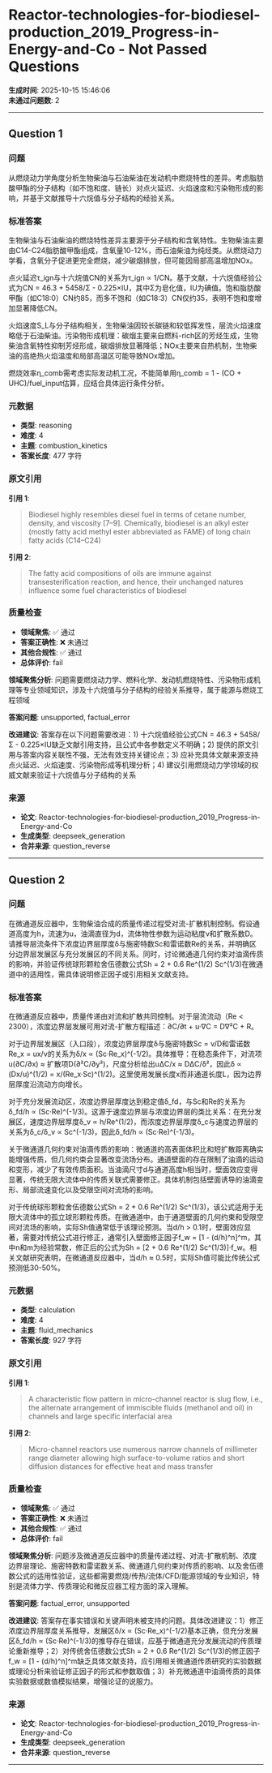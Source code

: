 # Reactor-technologies-for-biodiesel-production_2019_Progress-in-Energy-and-Co - Not Passed Questions

**生成时间**: 2025-10-15 15:46:06  
**未通过问题数**: 2

---

## Question 1

### 问题

从燃烧动力学角度分析生物柴油与石油柴油在发动机中燃烧特性的差异。考虑脂肪酸甲酯的分子结构（如不饱和度、链长）对点火延迟、火焰速度和污染物形成的影响，并基于文献推导十六烷值与分子结构的经验关系。

### 标准答案

生物柴油与石油柴油的燃烧特性差异主要源于分子结构和含氧特性。生物柴油主要由C14-C24脂肪酸甲酯组成，含氧量10-12%，而石油柴油为纯烃类。从燃烧动力学看，含氧分子促进更完全燃烧，减少碳烟排放，但可能因局部高温增加NOx。

点火延迟τ_ign与十六烷值CN的关系为τ_ign ∝ 1/CN。基于文献，十六烷值经验公式为CN = 46.3 + 5458/Σ - 0.225×IU，其中Σ为皂化值，IU为碘值。饱和脂肪酸甲酯（如C18:0）CN约85，而多不饱和（如C18:3）CN仅约35，表明不饱和度增加显著降低CN。

火焰速度S_L与分子结构相关，生物柴油因较长碳链和较低挥发性，层流火焰速度略低于石油柴油。污染物形成机理：碳烟主要来自燃料-rich区的芳烃生成，生物柴油含氧特性抑制芳烃形成，碳烟排放显著降低；NOx主要来自热机制，生物柴油的高绝热火焰温度和局部高温区可能导致NOx增加。

燃烧效率η_comb需考虑实际发动机工况，不能简单用η_comb = 1 - (CO + UHC)/fuel_input估算，应结合具体运行条件分析。

### 元数据

- **类型**: reasoning
- **难度**: 4
- **主题**: combustion_kinetics
- **答案长度**: 477 字符

### 原文引用

**引用 1**:
> Biodiesel highly resembles diesel fuel in terms of cetane number, density, and viscosity [7–9]. Chemically, biodiesel is an alkyl ester (mostly fatty acid methyl ester abbreviated as FAME) of long chain fatty acids (C14–C24)

**引用 2**:
> The fatty acid compositions of oils are immune against transesterification reaction, and hence, their unchanged natures influence some fuel characteristics of biodiesel

### 质量检查

- **领域聚焦**: ✅ 通过
- **答案正确性**: ❌ 未通过
- **其他合规性**: ✅ 通过
- **总体评价**: fail

**领域聚焦分析**: 问题需要燃烧动力学、燃料化学、发动机燃烧特性、污染物形成机理等专业领域知识，涉及十六烷值与分子结构的经验关系推导，属于能源与燃烧工程领域

**答案问题**: unsupported, factual_error

**改进建议**: 答案存在以下问题需要改进：1) 十六烷值经验公式CN = 46.3 + 5458/Σ - 0.225×IU缺乏文献引用支持，且公式中各参数定义不明确；2) 提供的原文引用与答案内容关联性不强，无法有效支持关键论点；3) 应补充具体文献来源支持点火延迟、火焰速度、污染物形成等机理分析；4) 建议引用燃烧动力学领域的权威文献来验证十六烷值与分子结构的关系

### 来源

- **论文**: Reactor-technologies-for-biodiesel-production_2019_Progress-in-Energy-and-Co
- **生成类型**: deepseek_generation
- **合并来源**: question_reverse

---

## Question 2

### 问题

在微通道反应器中，生物柴油合成的质量传递过程受对流-扩散机制控制。假设通道高度为h，流速为u，油滴直径为d，流体物性参数为运动粘度ν和扩散系数D。请推导层流条件下浓度边界层厚度δ与施密特数Sc和雷诺数Re的关系，并明确区分边界层发展区与充分发展区的不同关系。同时，讨论微通道几何约束对油滴传质的影响，并验证传统球形颗粒舍伍德数公式Sh = 2 + 0.6 Re^(1/2) Sc^(1/3)在微通道中的适用性，需具体说明修正因子或引用相关文献支持。

### 标准答案

在微通道反应器中，质量传递由对流和扩散共同控制。对于层流流动（Re < 2300），浓度边界层发展可用对流-扩散方程描述：∂C/∂t + u·∇C = D∇²C + R。

对于边界层发展区（入口段），浓度边界层厚度δ与施密特数Sc = ν/D和雷诺数Re_x = ux/ν的关系为δ/x ∝ (Sc·Re_x)^(-1/2)。具体推导：在稳态条件下，对流项u(∂C/∂x) ≈ 扩散项D(∂²C/∂y²)，尺度分析给出uΔC/x ≈ DΔC/δ²，因此δ ∝ (Dx/u)^(1/2) = x/(Re_x·Sc)^(1/2)。这里使用发展长度x而非通道长度L，因为边界层厚度沿流动方向增长。

对于充分发展流动区，浓度边界层厚度达到稳定值δ_fd，与Sc和Re的关系为δ_fd/h ∝ (Sc·Re)^(-1/3)。这源于速度边界层与浓度边界层的类比关系：在充分发展区，速度边界层厚度δ_v ∝ h/Re^(1/2)，而浓度边界层厚度δ_c与速度边界层的关系为δ_c/δ_v ∝ Sc^(-1/3)，因此δ_fd/h ∝ (Sc·Re)^(-1/3)。

关于微通道几何约束对油滴传质的影响：微通道的高表面体积比和短扩散距离确实能增强传质，但几何约束会显著改变流场分布。通道壁面的存在限制了油滴的运动和变形，减少了有效传质面积。当油滴尺寸d与通道高度h相当时，壁面效应变得显著，传统无限大流体中的传质关联式需要修正。具体机制包括壁面诱导的油滴变形、局部流速变化以及受限空间对流场的影响。

对于传统球形颗粒舍伍德数公式Sh = 2 + 0.6 Re^(1/2) Sc^(1/3)，该公式适用于无限大流体中的孤立球形颗粒传质。在微通道中，由于通道壁面的几何约束和受限空间对流场的影响，实际Sh值通常低于该理论预测。当d/h > 0.1时，壁面效应显著，需要对传统公式进行修正，通常引入壁面修正因子f_w = [1 - (d/h)^n]^m，其中n和m为经验常数，修正后的公式为Sh = [2 + 0.6 Re^(1/2) Sc^(1/3)]·f_w。相关文献研究表明，在微通道反应器中，当d/h ≈ 0.5时，实际Sh值可能比传统公式预测低30-50%。

### 元数据

- **类型**: calculation
- **难度**: 4
- **主题**: fluid_mechanics
- **答案长度**: 927 字符

### 原文引用

**引用 1**:
> A characteristic flow pattern in micro-channel reactor is slug flow, i.e., the alternate arrangement of immiscible fluids (methanol and oil) in channels and large specific interfacial area

**引用 2**:
> Micro-channel reactors use numerous narrow channels of millimeter range diameter allowing high surface-to-volume ratios and short diffusion distances for effective heat and mass transfer

### 质量检查

- **领域聚焦**: ✅ 通过
- **答案正确性**: ❌ 未通过
- **其他合规性**: ✅ 通过
- **总体评价**: fail

**领域聚焦分析**: 问题涉及微通道反应器中的质量传递过程、对流-扩散机制、浓度边界层理论、施密特数和雷诺数关系、微通道几何约束对传质的影响、以及舍伍德数公式的适用性验证，这些都需要燃烧/传热/流体/CFD/能源领域的专业知识，特别是流体力学、传质理论和微反应器工程方面的深入理解。

**答案问题**: factual_error, unsupported

**改进建议**: 答案存在事实错误和关键声明未被支持的问题。具体改进建议：1）修正浓度边界层厚度关系推导，发展区δ/x ∝ (Sc·Re_x)^(-1/2)基本正确，但充分发展区δ_fd/h ∝ (Sc·Re)^(-1/3)的推导存在错误，应基于微通道充分发展流动的传质理论重新推导；2）对传统舍伍德数公式Sh = 2 + 0.6 Re^(1/2) Sc^(1/3)的修正因子f_w = [1 - (d/h)^n]^m缺乏具体文献支持，应引用相关微通道传质研究的实验数据或理论分析来验证修正因子的形式和参数取值；3）补充微通道中油滴传质的具体实验数据或数值模拟结果，增强论证的说服力。

### 来源

- **论文**: Reactor-technologies-for-biodiesel-production_2019_Progress-in-Energy-and-Co
- **生成类型**: deepseek_generation
- **合并来源**: question_reverse

---

